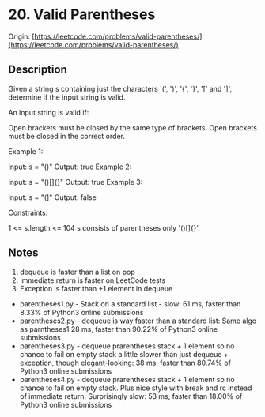 # 20. Valid Parentheses
Origin: [https://leetcode.com/problems/valid-parentheses/](https://leetcode.com/problems/valid-parentheses/)

## Description
Given a string s containing just the characters '(', ')', '{', '}', '[' and ']', determine if the input string is valid.

An input string is valid if:

Open brackets must be closed by the same type of brackets.
Open brackets must be closed in the correct order.
 

Example 1:

Input: s = "()"
Output: true
Example 2:

Input: s = "()[]{}"
Output: true
Example 3:

Input: s = "(]"
Output: false
 

Constraints:

1 <= s.length <= 104
s consists of parentheses only '()[]{}'.

## Notes
1. dequeue is faster than a list on pop
2. Immediate return is faster on LeetCode tests
3. Exception is faster than +1 element in dequeue

* parentheses1.py - Stack on a standard list - slow: 61 ms, faster than 8.33% of Python3 online submissions
* parentheses2.py - dequeue is way faster than a standard list: Same algo as parntheses1 28 ms, faster than 90.22% of Python3 online submissions 
* parentheses3.py - dequeue prarentheses stack + 1 element so no chance to fail on empty stack a little slower than just dequeue + exception, though elegant-looking:
                  	38 ms, faster than 80.74% of Python3 online submissions
* parentheses4.py - dequeue prarentheses stack + 1 element so no chance to fail on empty stack.
                    Plus nice style with break and rc instead of immediate return:
                    Surprisingly slow: 53 ms, faster than 18.00% of Python3 online submissions
